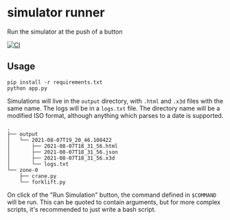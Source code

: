 # simulator runner

Run the simulator at the push of a button

[![CI](https://github.com/RealOrangeOne/simulator-runner/actions/workflows/ci.yml/badge.svg)](https://github.com/RealOrangeOne/simulator-runner/actions/workflows/ci.yml)

## Usage

```
pip install -r requirements.txt
python app.py
```

Simulations will live in the `output` directory, with `.html` and `.x3d` files with the same name. The logs will be in a `logs.txt` file. The directory name will be a modified ISO format, although anything which parses to a date is supported.

```
.
├── output
│   └── 2021-08-07T19_20_46.108422
│       ├── 2021-08-07T18_31_56.html
│       ├── 2021-08-07T18_31_56.json
│       ├── 2021-08-07T18_31_56.x3d
│       └── logs.txt
└── zone-0
    ├── crane.py
    └── forklift.py
```

On click of the "Run Simulation" button, the command defined in `$COMMAND` will be run. This can be quoted to contain arguments, but for more complex scripts, it's recommended to just write a bash script.
